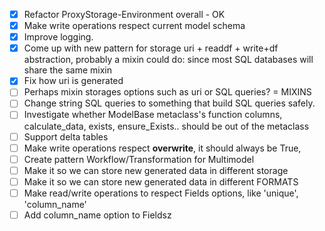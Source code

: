 - [x] Refactor ProxyStorage-Environment overall - OK
- [x] Make write operations respect current model schema
- [x] Improve logging.
- [x] Come up with new pattern for storage uri + readdf + write+df abstraction, probably a mixin
  could do: since most SQL databases
  will share the same mixin
- [x] Fix how uri is generated
- [ ] Perhaps mixin storages options such as uri or SQL queries? = MIXINS
- [ ] Change string SQL queries to something that build SQL queries safely.
- [ ] Investigate whether ModelBase metaclass's function columns, calculate_data, exists,
  ensure_Exists.. should be out of the metaclass
- [ ] Support delta tables
- [ ] Make write operations respect __overwrite__, it should always be True, 
- [ ] Create pattern Workflow/Transformation for Multimodel
- [ ] Make it so we can store new generated data in different storage
- [ ] Make it so we can store new generated data in different FORMATS
- [ ] Make read/write operations to respect Fields options, like 'unique', 'column_name'
- [ ] Add column_name option to Fieldsz